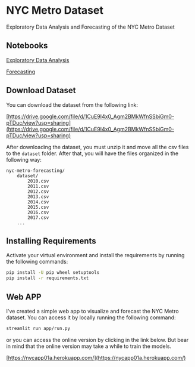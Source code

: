 # NYC Metro Dataset

Exploratory Data Analysis and Forecasting of the NYC Metro Dataset

## Notebooks

[Exploratory Data Analysis](https://nbviewer.org/github/esgario/nyc-metro-forecasting/blob/v0/1_exploratory_data_analysis.ipynb)

[Forecasting](https://nbviewer.org/github/esgario/nyc-metro-forecasting/blob/v0/2_forecasting.ipynb)

## Download Dataset

You can download the dataset from the following link:

[https://drive.google.com/file/d/1CuE9I4x0_Agm2BMkWfnSSbiGm0-pTDuc/view?usp=sharing](https://drive.google.com/file/d/1CuE9I4x0_Agm2BMkWfnSSbiGm0-pTDuc/view?usp=sharing)

After downloading the dataset, you must unzip it and move all the csv files to the `dataset` folder. After that, you will have the files organized in the following way:

```
nyc-metro-forecasting/
    dataset/
        2010.csv
        2011.csv
        2012.csv
        2013.csv
        2014.csv
        2015.csv
        2016.csv
        2017.csv
    ...
```

## Installing Requirements

Activate your virtual environment and install the requirements by running the following commands:

```bash
pip install -U pip wheel setuptools
pip install -r requirements.txt
```

## Web APP

I've created a simple web app to visualize and forecast the NYC Metro dataset. You can access it by locally running the following command:

```bash
streamlit run app/run.py
```

or you can access the online version by clicking in the link below. But bear in mind that the online version may take a while to train the models.

[https://nycapp01a.herokuapp.com/](https://nycapp01a.herokuapp.com/)

